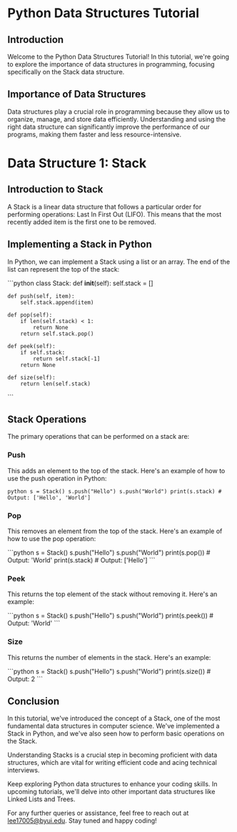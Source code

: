 # Python Data Structures Tutorial

## Introduction

Welcome to the Python Data Structures Tutorial! In this tutorial, we're going to explore the importance of data structures in programming, focusing specifically on the Stack data structure.

## Importance of Data Structures

Data structures play a crucial role in programming because they allow us to organize, manage, and store data efficiently. Understanding and using the right data structure can significantly improve the performance of our programs, making them faster and less resource-intensive.

# Data Structure 1: Stack

## Introduction to Stack

A Stack is a linear data structure that follows a particular order for performing operations: Last In First Out (LIFO). This means that the most recently added item is the first one to be removed.

## Implementing a Stack in Python

In Python, we can implement a Stack using a list or an array. The end of the list can represent the top of the stack:

\```python
class Stack:
def **init**(self):
self.stack = []

    def push(self, item):
        self.stack.append(item)

    def pop(self):
        if len(self.stack) < 1:
            return None
        return self.stack.pop()

    def peek(self):
        if self.stack:
            return self.stack[-1]
        return None

    def size(self):
        return len(self.stack)

\```

## Stack Operations

The primary operations that can be performed on a stack are:

### Push

This adds an element to the top of the stack. Here's an example of how to use the push operation in Python:

`python
s = Stack()
s.push("Hello")
s.push("World")
print(s.stack) # Output: ['Hello', 'World']
`

### Pop

This removes an element from the top of the stack. Here's an example of how to use the pop operation:

\```python
s = Stack()
s.push("Hello")
s.push("World")
print(s.pop()) # Output: 'World'
print(s.stack) # Output: ['Hello']
\```

### Peek

This returns the top element of the stack without removing it. Here's an example:

\```python
s = Stack()
s.push("Hello")
s.push("World")
print(s.peek()) # Output: 'World'
\```

### Size

This returns the number of elements in the stack. Here's an example:

\```python
s = Stack()
s.push("Hello")
s.push("World")
print(s.size()) # Output: 2
\```

## Conclusion

In this tutorial, we've introduced the concept of a Stack, one of the most fundamental data structures in computer science. We've implemented a Stack in Python, and we've also seen how to perform basic operations on the Stack.

Understanding Stacks is a crucial step in becoming proficient with data structures, which are vital for writing efficient code and acing technical interviews.

Keep exploring Python data structures to enhance your coding skills. In upcoming tutorials, we'll delve into other important data structures like Linked Lists and Trees.

For any further queries or assistance, feel free to reach out at lee17005@byui.edu. Stay tuned and happy coding!
